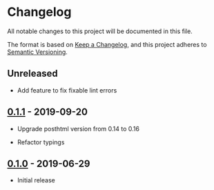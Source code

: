 # Changelog

All notable changes to this project will be documented in this file.

The format is based on [Keep a Changelog](https://keepachangelog.com/en/1.0.0/),
and this project adheres to [Semantic Versioning](https://semver.org/spec/v2.0.0.html).

## Unreleased

- Add feature to fix fixable lint errors

## [0.1.1](https://github.com/metonym/posthtml-lint/releases/tag/0.1.1) - 2019-09-20

- Upgrade posthtml version from 0.14 to 0.16

- Refactor typings

## [0.1.0](https://github.com/metonym/posthtml-lint/releases/tag/0.1.0) - 2019-06-29

- Initial release
